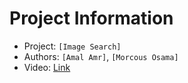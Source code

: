 # Project Information

- Project: `[Image Search]`
- Authors: `[Amal Amr]`, `[Morcous Osama]`
- Video: [Link](https://drive.google.com/drive/folders/1yCrusoOl-wzqEZFUUOfE9oRu2wYkj85-?usp=sharing)
